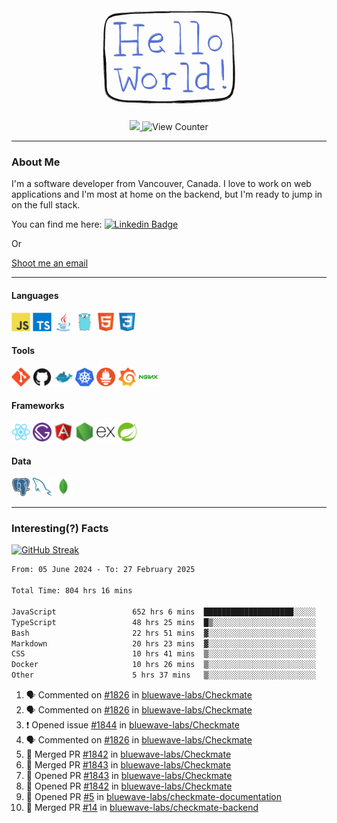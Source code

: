 <div align="center">
    <img src="./img/hello_world.webp" height="200px" width="">
    <div>
        <a href="https://www.linkedin.com/in/ajhollid">
            <img src="https://img.shields.io/badge/LinkedIn-blue"/>
        </a>
        <img src="https://komarev.com/ghpvc/?username=ajhollid&color=yellow" alt="View Counter">
    </div>
</div>

---

### About Me

I'm a software developer from Vancouver, Canada. I love to work on web applications and I'm most at home on the backend, but I'm ready to jump in on the full stack.

You can find me here: [![Linkedin Badge](https://img.shields.io/badge/-ajhollid-blue?style=flat&logo=Linkedin&logoColor=white)](https://www.linkedin.com/in/ajhollid)

Or

[Shoot me an email](mailto:ajhollid@gmail.com)

---

#### Languages

<div>
    <img src="./img/devicons/javascript-original.svg" width=30 height=30 alt="JavaScript">
    <img src="/img/devicons/typescript-original.svg" width=30 height=30 alt="TypeScript">
    <img src="./img/devicons/java-original.svg" width=30 height=30 alt="Java">
    <img src="./img/devicons/go-original.svg" width=30 height=30 alt="Golang">
    <img src="./img/devicons/html5-original.svg" width=30 height=30 alt="HTML 5">
    <img src="./img/devicons/css3-original.svg" width=30 height=30 alt="CSS 3">
</div>

#### Tools

<div>
    <img src="./img/devicons/git-original.svg" width=30 height=30 alt="Git">
    <img src="./img/devicons/github-original.svg" width=30 height=30 alt="Github">
    <img src="./img/devicons/docker-original.svg" width=30 
    height=30 alt="Docker">
    <img src="./img/devicons/kubernetes-original.svg" width=30 height=30 alt="K8">
    <img src="./img/devicons/prometheus-original.svg" width=30 height=30 alt="Prometheus">
    <img src="./img/devicons/grafana-original.svg" width=30 height=30 alt="Grafana">
    <img src="./img/devicons/nginx-original.svg" width=30 height=30 alt="Nginx">
</div>

#### Frameworks

<div>
    <img src="./img/devicons/react-original.svg" width=30 height=30 alt="React">
    <img src="./img/devicons/gatsby-original.svg" width=30 height=30 alt="Gatsby">
    <img src="./img/devicons/angularjs-original.svg" width=30 height=30 alt="AngularJS">
    <img src="./img/devicons/nodejs-original.svg" width=30 height=30 alt="NodeJS">
    <img src="./img/devicons/express-original.svg" width=30 height=30 alt="Express">
    <img src="./img/devicons/spring-original.svg" width=30 height=30 alt="Spring">
</div>

#### Data

<div>
    <img src="./img/devicons/postgresql-original.svg" width=30 height=30 alt="Postgresql">
    <img src="./img/devicons/mysql-original.svg" width=30 height=30 alt="Mysql">
    <img src="./img/devicons/mongodb-original.svg" width=30 height=30 alt="MongoDB">
</div>

---

### Interesting(?) Facts

[![GitHub Streak](http://github-readme-streak-stats.herokuapp.com?user=ajhollid)](https://git.io/streak-stats)

 <!--START_SECTION:waka-->

```txt
From: 05 June 2024 - To: 27 February 2025

Total Time: 804 hrs 16 mins

JavaScript                 652 hrs 6 mins  ████████████████████░░░░░   80.52 %
TypeScript                 48 hrs 25 mins  █▒░░░░░░░░░░░░░░░░░░░░░░░   05.98 %
Bash                       22 hrs 51 mins  ▓░░░░░░░░░░░░░░░░░░░░░░░░   02.82 %
Markdown                   20 hrs 23 mins  ▓░░░░░░░░░░░░░░░░░░░░░░░░   02.52 %
CSS                        10 hrs 41 mins  ▒░░░░░░░░░░░░░░░░░░░░░░░░   01.32 %
Docker                     10 hrs 26 mins  ▒░░░░░░░░░░░░░░░░░░░░░░░░   01.29 %
Other                      5 hrs 37 mins   ▒░░░░░░░░░░░░░░░░░░░░░░░░   00.70 %
```

<!--END_SECTION:waka-->


<!--START_SECTION:activity-->
1. 🗣 Commented on [#1826](https://github.com/bluewave-labs/Checkmate/issues/1826#issuecomment-2692029844) in [bluewave-labs/Checkmate](https://github.com/bluewave-labs/Checkmate)
2. 🗣 Commented on [#1826](https://github.com/bluewave-labs/Checkmate/issues/1826#issuecomment-2691909975) in [bluewave-labs/Checkmate](https://github.com/bluewave-labs/Checkmate)
3. ❗ Opened issue [#1844](https://github.com/bluewave-labs/Checkmate/issues/1844) in [bluewave-labs/Checkmate](https://github.com/bluewave-labs/Checkmate)
4. 🗣 Commented on [#1826](https://github.com/bluewave-labs/Checkmate/issues/1826#issuecomment-2691675661) in [bluewave-labs/Checkmate](https://github.com/bluewave-labs/Checkmate)
5. 🎉 Merged PR [#1842](https://github.com/bluewave-labs/Checkmate/pull/1842) in [bluewave-labs/Checkmate](https://github.com/bluewave-labs/Checkmate)
6. 🎉 Merged PR [#1843](https://github.com/bluewave-labs/Checkmate/pull/1843) in [bluewave-labs/Checkmate](https://github.com/bluewave-labs/Checkmate)
7. 💪 Opened PR [#1843](https://github.com/bluewave-labs/Checkmate/pull/1843) in [bluewave-labs/Checkmate](https://github.com/bluewave-labs/Checkmate)
8. 💪 Opened PR [#1842](https://github.com/bluewave-labs/Checkmate/pull/1842) in [bluewave-labs/Checkmate](https://github.com/bluewave-labs/Checkmate)
9. 💪 Opened PR [#5](https://github.com/bluewave-labs/checkmate-documentation/pull/5) in [bluewave-labs/checkmate-documentation](https://github.com/bluewave-labs/checkmate-documentation)
10. 🎉 Merged PR [#14](https://github.com/bluewave-labs/checkmate-backend/pull/14) in [bluewave-labs/checkmate-backend](https://github.com/bluewave-labs/checkmate-backend)
<!--END_SECTION:activity-->
